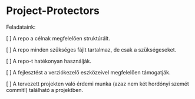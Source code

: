 # Project-Protectors
Feladataink:

[ ] A repo a célnak megfelelően struktúrált.

[ ] A repo minden szükséges fájlt tartalmaz, de csak a szükségeseket.

[ ] A repo-t hatékonyan használják.

[ ] A fejlesztést a verziókezelő eszközeivel megfelelően támogatják.

[ ] A tervezett projekten való érdemi munka (azaz nem két hordónyi szemét commit!) található a projektben.
